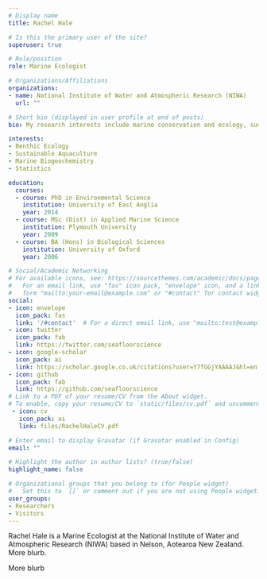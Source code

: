 ```yaml
---
# Display name
title: Rachel Hale

# Is this the primary user of the site?
superuser: true

# Role/position
role: Marine Ecologist

# Organizations/Affiliations
organizations:
- name: National Institute of Water and Atmospheric Research (NIWA)
  url: ""

# Short bio (displayed in user profile at end of posts)
bio: My research interests include marine conservation and ecology, sustainable aquaculture, and benthic biogeochemistry.

interests:
- Benthic Ecology
- Sustainable Aquaculture
- Marine Biogeochemistry
- Statistics

education:
  courses:
  - course: PhD in Environmental Science
    institution: University of East Anglia
    year: 2014
  - course: MSc (Dist) in Applied Marine Science
    institution: Plymouth University
    year: 2009
  - course: BA (Hons) in Biological Sciences
    institution: University of Oxford
    year: 2006

# Social/Academic Networking
# For available icons, see: https://sourcethemes.com/academic/docs/page-builder/#icons
#   For an email link, use "fas" icon pack, "envelope" icon, and a link in the
#   form "mailto:your-email@example.com" or "#contact" for contact widget.
social:
- icon: envelope
  icon_pack: fas
  link: '/#contact'  # For a direct email link, use "mailto:test@example.org".
- icon: twitter
  icon_pack: fab
  link: https://twitter.com/seafloorscience
- icon: google-scholar
  icon_pack: ai
  link: https://scholar.google.co.uk/citations?user=Y7fGGjYAAAAJ&hl=en
- icon: github
  icon_pack: fab
  link: https://github.com/seafloorscience
# Link to a PDF of your resume/CV from the About widget.
# To enable, copy your resume/CV to `static/files/cv.pdf` and uncomment the lines below.
 - icon: cv
   icon_pack: ai
   link: files/RachelHaleCV.pdf

# Enter email to display Gravatar (if Gravatar enabled in Config)
email: ""

# Highlight the author in author lists? (true/false)
highlight_name: false

# Organizational groups that you belong to (for People widget)
#   Set this to `[]` or comment out if you are not using People widget.
user_groups:
- Researchers
- Visitors
---
```


Rachel Hale is a Marine Ecologist at the National Institute of Water and Atmospheric Research (NIWA) based in Nelson, Aotearoa New Zealand. More blurb.

More blurb
